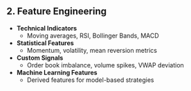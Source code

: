 ## 2. Feature Engineering
- **Technical Indicators**
  - Moving averages, RSI, Bollinger Bands, MACD
- **Statistical Features**
  - Momentum, volatility, mean reversion metrics
- **Custom Signals**
  - Order book imbalance, volume spikes, VWAP deviation
- **Machine Learning Features**
  - Derived features for model-based strategies